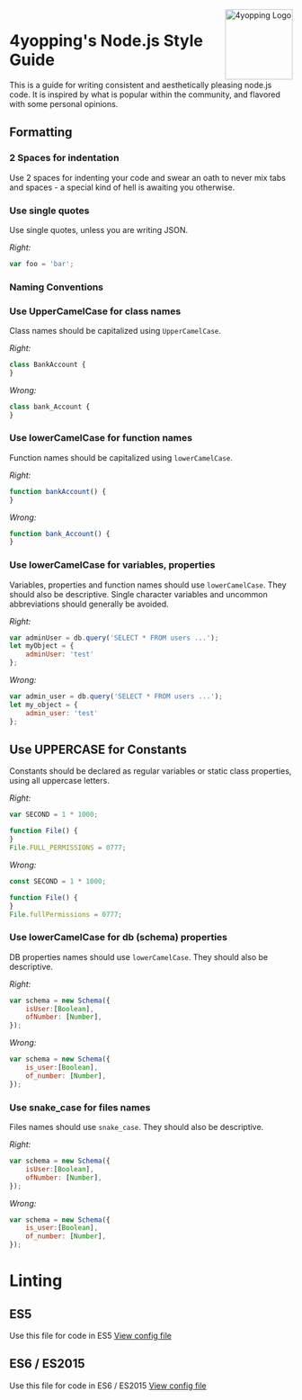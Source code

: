 <a href="http://4yopping.com">
    <img src="http://4yopping.com/4yopping.png" alt="4yopping Logo"
         title="4yopping Logo" align="right" width="120px" height="125px" />
</a>

# 4yopping's Node.js Style Guide

This is a guide for writing consistent and aesthetically pleasing node.js code.
It is inspired by what is popular within the community, and flavored with some
personal opinions.


## Formatting


### 2 Spaces for indentation

Use 2 spaces for indenting your code and swear an oath to never mix tabs and
spaces - a special kind of hell is awaiting you otherwise.


### Use single quotes

Use single quotes, unless you are writing JSON.

*Right:*

```js
var foo = 'bar';
```


### Naming Conventions


### Use UpperCamelCase for class names

Class names should be capitalized using `UpperCamelCase`.

*Right:*

```js
class BankAccount {
}
```

*Wrong:*

```js
class bank_Account {
}
```


### Use lowerCamelCase for function names

Function names should be capitalized using `lowerCamelCase`.

*Right:*

```js
function bankAccount() {
}
```

*Wrong:*

```js
function bank_Account() {
}
```

### Use lowerCamelCase for variables, properties

Variables, properties and function names should use `lowerCamelCase`.  They
should also be descriptive. Single character variables and uncommon
abbreviations should generally be avoided.

*Right:*

```js
var adminUser = db.query('SELECT * FROM users ...');
let myObject = {
	adminUser: 'test'
};
```

*Wrong:*

```js
var admin_user = db.query('SELECT * FROM users ...');
let my_object = {
	admin_user: 'test'
};
```

## Use UPPERCASE for Constants

Constants should be declared as regular variables or static class properties,
using all uppercase letters.

*Right:*

```js
var SECOND = 1 * 1000;

function File() {
}
File.FULL_PERMISSIONS = 0777;
```

*Wrong:*

```js
const SECOND = 1 * 1000;

function File() {
}
File.fullPermissions = 0777;
```

[const]: https://developer.mozilla.org/en/JavaScript/Reference/Statements/const


### Use lowerCamelCase for db (schema) properties

DB properties names should use `lowerCamelCase`.  They
should also be descriptive.

*Right:*

```js
var schema = new Schema({
	isUser:[Boolean],
	ofNumber: [Number],
});
```

*Wrong:*

```js
var schema = new Schema({
	is_user:[Boolean],
	of_number: [Number],
});
```

### Use snake_case for files names

Files names should use `snake_case`.  They
should also be descriptive.

*Right:*

```js
var schema = new Schema({
	isUser:[Boolean],
	ofNumber: [Number],
});
```

*Wrong:*

```js
var schema = new Schema({
	is_user:[Boolean],
	of_number: [Number],
});
```


# Linting

## ES5
Use this file for code in ES5
[View config file](./jshintrc)

## ES6 / ES2015
Use this file for code in ES6 / ES2015
[View config file](./eslintrc)
